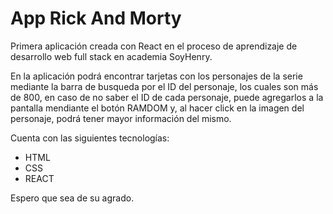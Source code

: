 # App Rick And Morty
Primera aplicación creada con React en el proceso de aprendizaje de desarrollo web full stack en academia SoyHenry.

En la aplicación podrá encontrar tarjetas con los personajes de la serie mediante la barra de busqueda por el ID del personaje, los cuales son más de 800, en caso de no saber el ID de cada personaje, puede agregarlos a la pantalla mendiante el botón RAMDOM y, al hacer click en la imagen del personaje, podrá tener mayor información del mismo.

Cuenta con las siguientes tecnologías:
- HTML
- CSS
- REACT

Espero que sea de su agrado.
